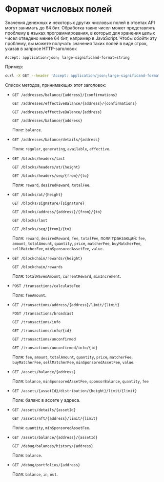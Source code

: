 # Формат числовых полей

Значения денежных и некоторых других числовых полей в ответах API могут занимать до 64 бит. Обработка таких чисел может представлять проблему в языках программирования, в которых для хранения целых чисел отведено менее 64 бит, например в JavaScript. Чтобы обойти эту проблему, вы можете получать значения таких полей в виде строк, указав в запросе HTTP-заголовок

```
Accept: application/json; large-significand-format=string
```

Пример:

```bash
curl -X GET --header 'Accept: application/json;large-significand-format=string' 'https://nodes.wavesnodes.com/blocks/headers/last'
```

Список методов, принимающих этот заголовок:

* `GET /addresses/balance/{address}/{confirmations}`

   `GET /addresses/effectiveBalance/{address}/{confirmations}`

   `GET /addresses/effectiveBalance/{address}`

   `GET /addresses/balance/{address}`

   Поле: `balance`.

* `GET /addresses/balance/details/{address}`

   Поля: `regular`, `generating`, `available`, `effective`.

* `GET /blocks/headers/last`

   `GET /blocks/headers/at/{height}`

   `GET /blocks/headers/seq/{from}/{to}`

   Поля: `reward`, `desiredReward`, `totalFee`.

* `GET /blocks/at/{height}`

   `GET /blocks/signature/{signature}`

   `GET /blocks/address/{address}/{from}/{to}`

   `GET /blocks/last`

   `GET /blocks/seq/{from}/{to}`

   Поля: `reward`, `desiredReward`, `fee`, `totalFee`, поля транзакций: `fee`, `amount`, `totalAmount`, `quantity`, `price`, `matcherFee`, `buyMatcherFee`, `sellMatcherFee`, `minSponsoredAssetFee`, `value`.

* `GET /blockchain/rewards/{height}`

   `GET /blockchain/rewards`

   Поля: `totalWavesAmount`, `currentReward`, `minIncrement`.

* `POST /transactions/calculateFee`

   Поле: `feeAmount`.

* `GET /transactions/address/{address}/limit/{limit}`

   `POST /transactions/broadcast`

   `GET /transactions/info`

   `GET /transactions/info/{id}`

   `GET /transactions/unconfirmed`

   `GET /transactions/unconfirmed/info/{id}`

   Поля: `fee`, `amount`, `totalAmount`, `quantity`, `price`, `matcherFee`, `buyMatcherFee`, `sellMatcherFee`, `minSponsoredAssetFee`, `value`.

* `GET /assets/balance/{address}`

   Поля: `balance`, `minSponsoredAssetFee`, `sponsorBalance`, `quantity`, `fee`

* `GET /assets/{assetId}/distribution/{height}/limit/{limit}`

   Поле: баланс в ассете у адреса.

* `GET /assets/details/{assetId}`

   `GET /assets/nft/{address}/limit/{limit}`

   Поля: `quantity`, `minSponsoredAssetFee`.

* `GET /assets/balance/{address}/{assetId}`

   `GET /debug/balances/history/{address}`

   Поле: `balance`.

* `GET /debug/portfolios/{address}`

   Поля: `balance`, `in`, `out`.
